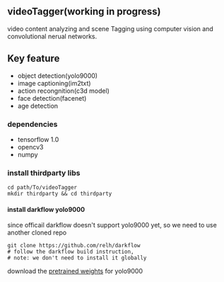 videoTagger(working in progress)
--------
video content analyzing and scene Tagging using computer vision and convolutional nerual networks.

## Key feature
 - object detection(yolo9000)
 - image captioning(im2txt)
 - action recongnition(c3d model)
 - face detection(facenet)
 - age detection

### dependencies
 - tensorflow 1.0
 - opencv3
 - numpy

### install thirdparty libs
```
cd path/To/videoTagger
mkdir thirdparty && cd thirdparty
```
#### install darkflow yolo9000
since officail darkflow doesn't support yolo9000 yet, so we need to use another cloned repo
```
git clone https://github.com/relh/darkflow
# follow the darkflow build instruction,
# note: we don't need to install it globally
```
download the [pretrained weights](http://pjreddie.com/media/files/yolo9000.weights) for yolo9000



